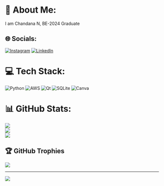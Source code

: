 # 💫 About Me:
I am Chandana N, BE-2024 Graduate


## 🌐 Socials:
[![Instagram](https://img.shields.io/badge/Instagram-%23E4405F.svg?logo=Instagram&logoColor=white)](https://instagram.com/chanduuuu_25) [![LinkedIn](https://img.shields.io/badge/LinkedIn-%230077B5.svg?logo=linkedin&logoColor=white)](https://linkedin.com/in/chandana-n233155214) 

# 💻 Tech Stack:
![Python](https://img.shields.io/badge/python-3670A0?style=flat&logo=python&logoColor=ffdd54) ![AWS](https://img.shields.io/badge/AWS-%23FF9900.svg?style=flat&logo=amazon-aws&logoColor=white) ![Qt](https://img.shields.io/badge/Qt-%23217346.svg?style=flat&logo=Qt&logoColor=white) ![SQLite](https://img.shields.io/badge/sqlite-%2307405e.svg?style=flat&logo=sqlite&logoColor=white) ![Canva](https://img.shields.io/badge/Canva-%2300C4CC.svg?style=flat&logo=Canva&logoColor=white)
# 📊 GitHub Stats:
![](https://github-readme-stats.vercel.app/api?username=Chandana2504&theme=tokyonight&hide_border=false&include_all_commits=false&count_private=false)<br/>
![](https://github-readme-streak-stats.herokuapp.com/?user=Chandana2504&theme=tokyonight&hide_border=false)<br/>
![](https://github-readme-stats.vercel.app/api/top-langs/?username=Chandana2504&theme=tokyonight&hide_border=false&include_all_commits=false&count_private=false&layout=compact)

## 🏆 GitHub Trophies
![](https://github-profile-trophy.vercel.app/?username=Chandana2504&theme=radical&no-frame=false&no-bg=true&margin-w=4)

---
[![](https://visitcount.itsvg.in/api?id=Chandana2504&icon=0&color=1)](https://visitcount.itsvg.in)

<!-- Proudly created with GPRM ( https://gprm.itsvg.in ) -->
